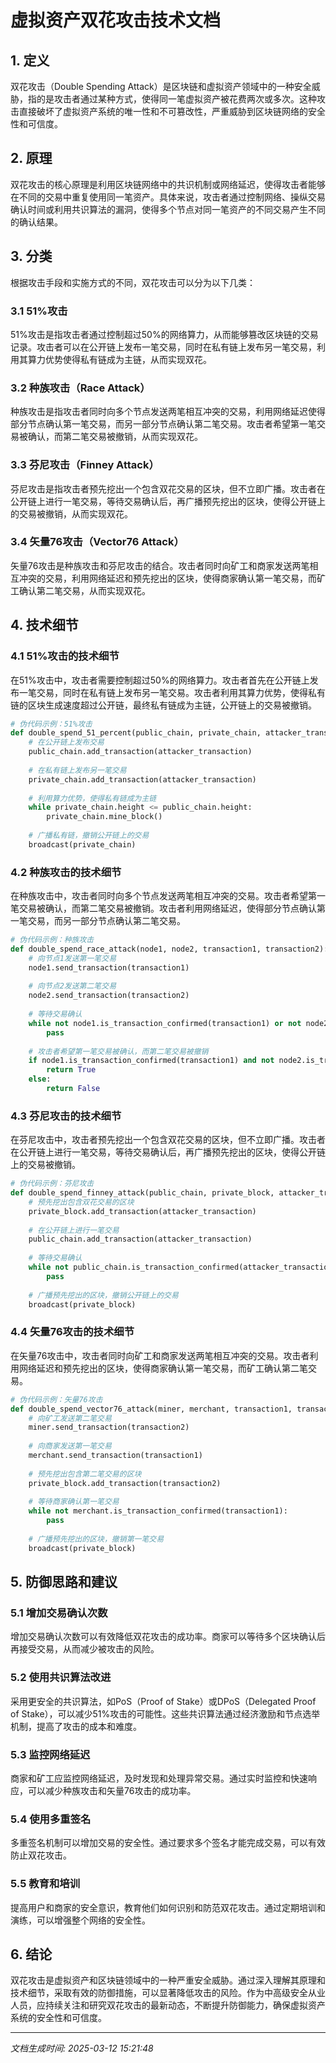 # 虚拟资产双花攻击技术文档

## 1. 定义

双花攻击（Double Spending Attack）是区块链和虚拟资产领域中的一种安全威胁，指的是攻击者通过某种方式，使得同一笔虚拟资产被花费两次或多次。这种攻击直接破坏了虚拟资产系统的唯一性和不可篡改性，严重威胁到区块链网络的安全性和可信度。

## 2. 原理

双花攻击的核心原理是利用区块链网络中的共识机制或网络延迟，使得攻击者能够在不同的交易中重复使用同一笔资产。具体来说，攻击者通过控制网络、操纵交易确认时间或利用共识算法的漏洞，使得多个节点对同一笔资产的不同交易产生不同的确认结果。

## 3. 分类

根据攻击手段和实施方式的不同，双花攻击可以分为以下几类：

### 3.1 51%攻击

51%攻击是指攻击者通过控制超过50%的网络算力，从而能够篡改区块链的交易记录。攻击者可以在公开链上发布一笔交易，同时在私有链上发布另一笔交易，利用其算力优势使得私有链成为主链，从而实现双花。

### 3.2 种族攻击（Race Attack）

种族攻击是指攻击者同时向多个节点发送两笔相互冲突的交易，利用网络延迟使得部分节点确认第一笔交易，而另一部分节点确认第二笔交易。攻击者希望第一笔交易被确认，而第二笔交易被撤销，从而实现双花。

### 3.3 芬尼攻击（Finney Attack）

芬尼攻击是指攻击者预先挖出一个包含双花交易的区块，但不立即广播。攻击者在公开链上进行一笔交易，等待交易确认后，再广播预先挖出的区块，使得公开链上的交易被撤销，从而实现双花。

### 3.4 矢量76攻击（Vector76 Attack）

矢量76攻击是种族攻击和芬尼攻击的结合。攻击者同时向矿工和商家发送两笔相互冲突的交易，利用网络延迟和预先挖出的区块，使得商家确认第一笔交易，而矿工确认第二笔交易，从而实现双花。

## 4. 技术细节

### 4.1 51%攻击的技术细节

在51%攻击中，攻击者需要控制超过50%的网络算力。攻击者首先在公开链上发布一笔交易，同时在私有链上发布另一笔交易。攻击者利用其算力优势，使得私有链的区块生成速度超过公开链，最终私有链成为主链，公开链上的交易被撤销。

```python
# 伪代码示例：51%攻击
def double_spend_51_percent(public_chain, private_chain, attacker_transaction):
    # 在公开链上发布交易
    public_chain.add_transaction(attacker_transaction)
    
    # 在私有链上发布另一笔交易
    private_chain.add_transaction(attacker_transaction)
    
    # 利用算力优势，使得私有链成为主链
    while private_chain.height <= public_chain.height:
        private_chain.mine_block()
    
    # 广播私有链，撤销公开链上的交易
    broadcast(private_chain)
```

### 4.2 种族攻击的技术细节

在种族攻击中，攻击者同时向多个节点发送两笔相互冲突的交易。攻击者希望第一笔交易被确认，而第二笔交易被撤销。攻击者利用网络延迟，使得部分节点确认第一笔交易，而另一部分节点确认第二笔交易。

```python
# 伪代码示例：种族攻击
def double_spend_race_attack(node1, node2, transaction1, transaction2):
    # 向节点1发送第一笔交易
    node1.send_transaction(transaction1)
    
    # 向节点2发送第二笔交易
    node2.send_transaction(transaction2)
    
    # 等待交易确认
    while not node1.is_transaction_confirmed(transaction1) or not node2.is_transaction_confirmed(transaction2):
        pass
    
    # 攻击者希望第一笔交易被确认，而第二笔交易被撤销
    if node1.is_transaction_confirmed(transaction1) and not node2.is_transaction_confirmed(transaction2):
        return True
    else:
        return False
```

### 4.3 芬尼攻击的技术细节

在芬尼攻击中，攻击者预先挖出一个包含双花交易的区块，但不立即广播。攻击者在公开链上进行一笔交易，等待交易确认后，再广播预先挖出的区块，使得公开链上的交易被撤销。

```python
# 伪代码示例：芬尼攻击
def double_spend_finney_attack(public_chain, private_block, attacker_transaction):
    # 预先挖出包含双花交易的区块
    private_block.add_transaction(attacker_transaction)
    
    # 在公开链上进行一笔交易
    public_chain.add_transaction(attacker_transaction)
    
    # 等待交易确认
    while not public_chain.is_transaction_confirmed(attacker_transaction):
        pass
    
    # 广播预先挖出的区块，撤销公开链上的交易
    broadcast(private_block)
```

### 4.4 矢量76攻击的技术细节

在矢量76攻击中，攻击者同时向矿工和商家发送两笔相互冲突的交易。攻击者利用网络延迟和预先挖出的区块，使得商家确认第一笔交易，而矿工确认第二笔交易。

```python
# 伪代码示例：矢量76攻击
def double_spend_vector76_attack(miner, merchant, transaction1, transaction2, private_block):
    # 向矿工发送第二笔交易
    miner.send_transaction(transaction2)
    
    # 向商家发送第一笔交易
    merchant.send_transaction(transaction1)
    
    # 预先挖出包含第二笔交易的区块
    private_block.add_transaction(transaction2)
    
    # 等待商家确认第一笔交易
    while not merchant.is_transaction_confirmed(transaction1):
        pass
    
    # 广播预先挖出的区块，撤销第一笔交易
    broadcast(private_block)
```

## 5. 防御思路和建议

### 5.1 增加交易确认次数

增加交易确认次数可以有效降低双花攻击的成功率。商家可以等待多个区块确认后再接受交易，从而减少被攻击的风险。

### 5.2 使用共识算法改进

采用更安全的共识算法，如PoS（Proof of Stake）或DPoS（Delegated Proof of Stake），可以减少51%攻击的可能性。这些共识算法通过经济激励和节点选举机制，提高了攻击的成本和难度。

### 5.3 监控网络延迟

商家和矿工应监控网络延迟，及时发现和处理异常交易。通过实时监控和快速响应，可以减少种族攻击和矢量76攻击的成功率。

### 5.4 使用多重签名

多重签名机制可以增加交易的安全性。通过要求多个签名才能完成交易，可以有效防止双花攻击。

### 5.5 教育和培训

提高用户和商家的安全意识，教育他们如何识别和防范双花攻击。通过定期培训和演练，可以增强整个网络的安全性。

## 6. 结论

双花攻击是虚拟资产和区块链领域中的一种严重安全威胁。通过深入理解其原理和技术细节，采取有效的防御措施，可以显著降低攻击的风险。作为中高级安全从业人员，应持续关注和研究双花攻击的最新动态，不断提升防御能力，确保虚拟资产系统的安全性和可信度。

---

*文档生成时间: 2025-03-12 15:21:48*
